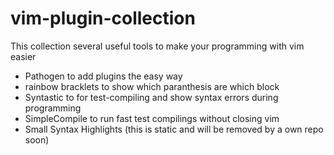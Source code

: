 # vim-plugin-collection

This collection several useful tools to make your programming with vim easier

* Pathogen to add plugins the easy way
* rainbow bracklets to show which paranthesis are which block 
* Syntastic to for test-compiling and show syntax errors during programming
* SimpleCompile to run fast test compilings without closing vim
* Small Syntax Highlights (this is static and will be removed by a own repo soon)

